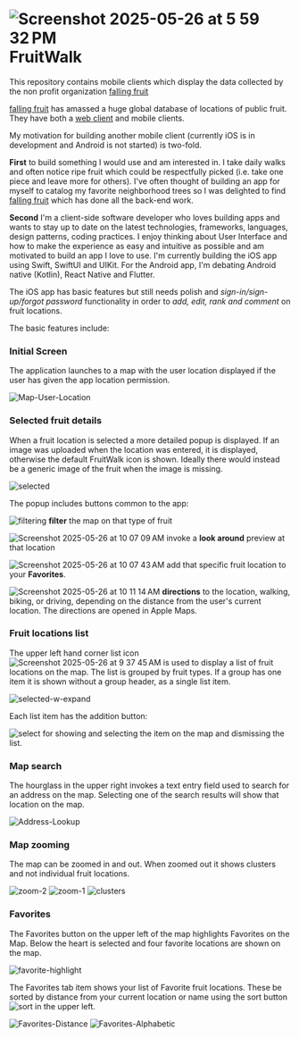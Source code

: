 # ![Screenshot 2025-05-26 at 5 59 32 PM](https://github.com/user-attachments/assets/147de368-30e8-4cd4-817f-b847707a954b) FruitWalk
This repository contains mobile clients which display the data collected by the non profit organization [falling fruit](https://fallingfruit.org/about) 

[falling fruit](https://fallingfruit.org/about) has amassed a huge global database of locations of public fruit. They have both a [web client](https://fallingfruit.org/) and mobile clients.

My motivation for building another mobile client (currently iOS is in development and Android is not started) is two-fold. 

**First** to build something I would use and am interested in. I take daily walks and often notice ripe fruit which could be respectfully picked (i.e. take one piece and leave more for others). I've often thought of building an app for myself to catalog my favorite neighborhood trees so I was delighted to find [falling fruit](https://fallingfruit.org/) which has done all the back-end work.

**Second** I'm a client-side software developer who loves building apps and wants to stay up to date on the latest technologies, frameworks, languages, design patterns, coding practices. I enjoy thinking about User Interface and how to make the experience as easy and intuitive as possible and am motivated to build an app I love to use. I'm currently building the iOS app using Swift, SwiftUI and UIKit. For the Android app, I'm debating Android native (Kotlin), React Native and Flutter.

The iOS app has basic features but still needs polish and _sign-in/sign-up/forgot password_ functionality in order to _add, edit, rank and comment_ on fruit locations.

The basic features include:

### Initial Screen
The application launches to a map with the user location displayed if the user has given the app location permission.

![Map-User-Location](https://github.com/user-attachments/assets/c7d5ea3a-6bb6-4a99-86f1-a48ef9afda77)

### Selected fruit details
When a fruit location is selected a more detailed popup is displayed. If an image was uploaded when the location was entered, it is displayed, otherwise the default FruitWalk icon is shown. Ideally there would instead be a generic image of the fruit when the image is missing.

![selected](https://github.com/user-attachments/assets/8a9bc1f7-5b5e-40c7-85d2-804e2e959c4e)

The popup includes buttons common to the app:

![filtering](https://github.com/user-attachments/assets/f09cd3dd-7831-47f0-b48a-be3f8fadce1f) **filter** the map on that type of fruit

![Screenshot 2025-05-26 at 10 07 09 AM](https://github.com/user-attachments/assets/f4c821ee-a08d-44d1-befe-bc40b284e672) invoke a **look around** preview at that location

![Screenshot 2025-05-26 at 10 07 43 AM](https://github.com/user-attachments/assets/a89f9276-adf8-4e2d-9656-bb720f4b4cb2) add that specific fruit location to your **Favorites**.

![Screenshot 2025-05-26 at 10 11 14 AM](https://github.com/user-attachments/assets/aaf93fd4-2785-453d-9c05-e77290e25bc8) **directions** to the location, walking, biking, or driving, depending on the distance from the user's current location. The directions are opened in Apple Maps.

### Fruit locations list
The upper left hand corner list icon ![Screenshot 2025-05-26 at 9 37 45 AM](https://github.com/user-attachments/assets/7e68344a-7f1e-4881-b27b-47522e58f301) is used to display a list of fruit locations on the map. The list is grouped by fruit types. If a group has one item it is shown without a group header, as a single list item.

![selected-w-expand](https://github.com/user-attachments/assets/4016ab02-4ca8-438e-ad7d-ef43f8f6e61d)

Each list item has the addition button:

![select](https://github.com/user-attachments/assets/14022385-1bd6-4c04-bdb0-f9253aa34329) for showing and selecting the item on the map and dismissing the list.

### Map search
The hourglass in the upper right invokes a text entry field used to search for an address on the map. Selecting one of the search results will show that location on the map.

![Address-Lookup](https://github.com/user-attachments/assets/d2dabe9e-0411-4f85-b5f0-8663d7daf4d2)

### Map zooming
The map can be zoomed in and out. When zoomed out it shows clusters and not individual fruit locations.

![zoom-2](https://github.com/user-attachments/assets/987bed81-6890-47f4-ade7-85b6a0c3a394) ![zoom-1](https://github.com/user-attachments/assets/c20c9fbc-6fd2-496d-b1ba-608cd266a4d9) ![clusters](https://github.com/user-attachments/assets/b0aa0807-05c9-4ddd-aefc-b7b41c5e3302)

### Favorites
The Favorites button on the upper left of the map highlights Favorites on the Map. Below the heart is selected and four favorite locations are shown on the map.

![favorite-highlight](https://github.com/user-attachments/assets/62230dbe-a373-47fe-aa67-0921e8396ed1)

The Favorites tab item shows your list of Favorite fruit locations. These be sorted by distance from your current location or name using the sort button ![sort](https://github.com/user-attachments/assets/b2c262ad-aa67-4854-9d72-a4f8297aba00) in the upper left.

![Favorites-Distance](https://github.com/user-attachments/assets/9d59c27c-079d-4bb2-afd0-ac4dbcda260a) ![Favorites-Alphabetic](https://github.com/user-attachments/assets/364ec620-5676-4f79-ac59-579c12433e96)



